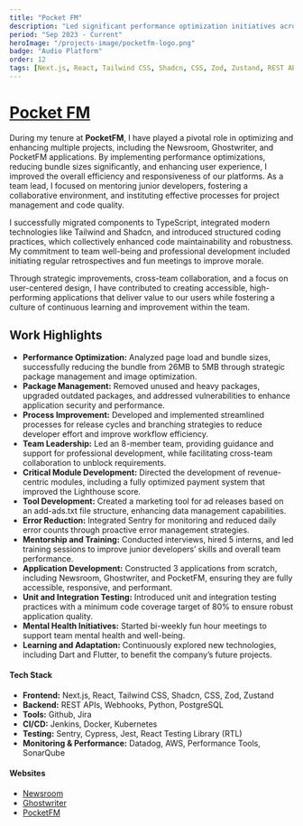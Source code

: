 ```yaml
---
title: "Pocket FM"
description: "Led significant performance optimization initiatives across multiple applications, reducing bundle size from 26MB to 5MB and enhancing user experience through caching and skeleton loading. Spearheaded the development of key modules like the payment system and contributed to creating new applications such as Newsroom and Ghostwriter. Fostered a collaborative team environment by guiding junior developers, implementing structured coding practices, and introducing a monthly retrospective to address team concerns. Championed best practices in project architecture and cross-team collaboration, while actively participating in hiring and mentorship processes."
period: "Sep 2023 - Current"
heroImage: "/projects-image/pocketfm-logo.png"
badge: "Audio Platform"
order: 12
tags: [Next.js, React, Tailwind CSS, Shadcn, CSS, Zod, Zustand, REST APIs, Webhooks, Python, PostgreSQL, Github, Jira, CI/CD, Docker, Kubernetes, Sentry, Cypress, Jest, React Testing Library (RTL), Datadog, AWS, Performance Tools, SonarQube]
---
```


# [Pocket FM](https://pocketfm.com/)
During my tenure at **PocketFM**, I have played a pivotal role in optimizing and enhancing multiple projects, including the Newsroom, Ghostwriter, and PocketFM applications. By implementing performance optimizations, reducing bundle sizes significantly, and enhancing user experience, I improved the overall efficiency and responsiveness of our platforms. As a team lead, I focused on mentoring junior developers, fostering a collaborative environment, and instituting effective processes for project management and code quality.

I successfully migrated components to TypeScript, integrated modern technologies like Tailwind and Shadcn, and introduced structured coding practices, which collectively enhanced code maintainability and robustness. My commitment to team well-being and professional development included initiating regular retrospectives and fun meetings to improve morale.

Through strategic improvements, cross-team collaboration, and a focus on user-centered design, I have contributed to creating accessible, high-performing applications that deliver value to our users while fostering a culture of continuous learning and improvement within the team.

## Work Highlights
- **Performance Optimization:** Analyzed page load and bundle sizes, successfully reducing the bundle from 26MB to 5MB through strategic package management and image optimization.
- **Package Management:** Removed unused and heavy packages, upgraded outdated packages, and addressed vulnerabilities to enhance application security and performance.
- **Process Improvement:** Developed and implemented streamlined processes for release cycles and branching strategies to reduce developer effort and improve workflow efficiency.
- **Team Leadership:** Led an 8-member team, providing guidance and support for professional development, while facilitating cross-team collaboration to unblock requirements.
- **Critical Module Development:** Directed the development of revenue-centric modules, including a fully optimized payment system that improved the Lighthouse score.
- **Tool Development:** Created a marketing tool for ad releases based on an add-ads.txt file structure, enhancing data management capabilities.
- **Error Reduction:** Integrated Sentry for monitoring and reduced daily error counts through proactive error management strategies.
- **Mentorship and Training:** Conducted interviews, hired 5 interns, and led training sessions to improve junior developers’ skills and overall team performance.
- **Application Development:** Constructed 3 applications from scratch, including Newsroom, Ghostwriter, and PocketFM, ensuring they are fully accessible, responsive, and performant.
- **Unit and Integration Testing:** Introduced unit and integration testing practices with a minimum code coverage target of 80% to ensure robust application quality.
- **Mental Health Initiatives:** Started bi-weekly fun hour meetings to support team mental health and well-being.
- **Learning and Adaptation:** Continuously explored new technologies, including Dart and Flutter, to benefit the company’s future projects.

#### Tech Stack
- **Frontend:** Next.js, React, Tailwind CSS, Shadcn, CSS, Zod, Zustand
- **Backend:** REST APIs, Webhooks, Python, PostgreSQL
- **Tools:** Github, Jira
- **CI/CD:** Jenkins, Docker, Kubernetes
- **Testing:** Sentry, Cypress, Jest, React Testing Library (RTL)
- **Monitoring & Performance:** Datadog, AWS, Performance Tools, SonarQube

#### Websites
- [Newsroom](https://newsroom.pocketfm.com/)
- [Ghostwriter](https://ghost-writer.ai/)
- [PocketFM](https://pocketfm.com/)


